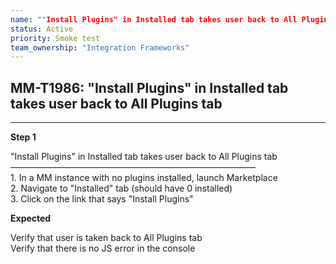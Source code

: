 ```yaml
---
name: ""Install Plugins" in Installed tab takes user back to All Plugins tab"
status: Active
priority: Smoke test
team_ownership: "Integration Frameworks"
---
```


## MM-T1986: "Install Plugins" in Installed tab takes user back to All Plugins tab

---

**Step 1**

"Install Plugins" in Installed tab takes user back to All Plugins tab\
————————————————————————————\
1\. In a MM instance with no plugins installed, launch Marketplace\
2\. Navigate to "Installed" tab (should have 0 installed)\
3\. Click on the link that says "Install Plugins"

**Expected**

Verify that user is taken back to All Plugins tab\
Verify that there is no JS error in the console
